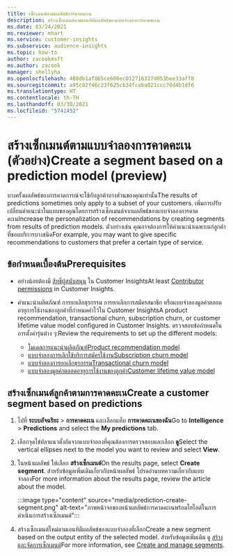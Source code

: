 ```yaml
---
title: เซ็กเมนต์ตามผลลัพธ์การคาดคะเน
description: สร้างเซ็กเมนต์ตามเอนทิตีผลลัพธ์ของแบบจำลองการคาดคะเน
ms.date: 03/24/2021
ms.reviewer: mhart
ms.service: customer-insights
ms.subservice: audience-insights
ms.topic: how-to
author: zacookmsft
ms.author: zacook
manager: shellyha
ms.openlocfilehash: 488db1af865ce600ec012716327d053bee33aff8
ms.sourcegitcommit: a95c82f46c23f625cb34fceba021ccc70d4b1df6
ms.translationtype: HT
ms.contentlocale: th-TH
ms.lasthandoff: 03/30/2021
ms.locfileid: "5741452"
---
```

# <a name="create-a-segment-based-on-a-prediction-model-preview"></a><span data-ttu-id="f1b56-103">สร้างเซ็กเมนต์ตามแบบจำลองการคาดคะเน (ตัวอย่าง)</span><span class="sxs-lookup"><span data-stu-id="f1b56-103">Create a segment based on a prediction model (preview)</span></span>

<span data-ttu-id="f1b56-104">บางครั้งผลลัพธ์ของการคาดการณ์จะใช้กับลูกค้าบางส่วนของคุณเท่านั้น</span><span class="sxs-lookup"><span data-stu-id="f1b56-104">The results of predictions sometimes only apply to a subset of your customers.</span></span> <span data-ttu-id="f1b56-105">เพิ่มการปรับเปลี่ยนคำแนะนำในแบบของคุณโดยการสร้างเซ็กเมนต์จากผลลัพธ์ของแบบจำลองการคาดคะเน</span><span class="sxs-lookup"><span data-stu-id="f1b56-105">Increase the personalization of recommendations by creating segments from results of prediction models.</span></span> <span data-ttu-id="f1b56-106">ตัวอย่างเช่น คุณอาจต้องการให้คำแนะนำเฉพาะแก่ลูกค้าที่ชอบบริการบางชนิด</span><span class="sxs-lookup"><span data-stu-id="f1b56-106">For example, you may want to give specific recommendations to customers that prefer a certain type of service.</span></span> 

## <a name="prerequisites"></a><span data-ttu-id="f1b56-107">ข้อกำหนดเบื้องต้น</span><span class="sxs-lookup"><span data-stu-id="f1b56-107">Prerequisites</span></span>

- <span data-ttu-id="f1b56-108">อย่างน้อยต้องมี [สิทธิ์ผู้สนับสนุน](permissions.md) ใน Customer Insights</span><span class="sxs-lookup"><span data-stu-id="f1b56-108">At least [Contributor permissions](permissions.md) in Customer Insights.</span></span>

- <span data-ttu-id="f1b56-109">คำแนะนำผลิตภัณฑ์ การยกเลิกธุรกรรม การยกเลิกการสมัครสมาชิก หรือแบบจำลองมูลค่าตลอดอายุการใช้งานของลูกค้าที่กำหนดค่าไว้ใน Customer Insights</span><span class="sxs-lookup"><span data-stu-id="f1b56-109">A product recommendation, transactional churn, subscription churn, or customer lifetime value model configured in Customer Insights.</span></span> <span data-ttu-id="f1b56-110">ตรวจสอบข้อกำหนดในการตั้งค่ารุ่นต่าง ๆ:</span><span class="sxs-lookup"><span data-stu-id="f1b56-110">Review the requirements to set up the different models:</span></span>

  - [<span data-ttu-id="f1b56-111">โมเดลการแนะนําผลิตภัณฑ์</span><span class="sxs-lookup"><span data-stu-id="f1b56-111">Product recommendation model</span></span>](predict-product-recommendation.md)
  - [<span data-ttu-id="f1b56-112">แบบจำลองการเลิกใช้บริการสมัครใช้งาน</span><span class="sxs-lookup"><span data-stu-id="f1b56-112">Subscription churn model</span></span>](predict-subscription-churn.md)
  - [<span data-ttu-id="f1b56-113">แบบจำลองการยกเลิกธุรกรรม</span><span class="sxs-lookup"><span data-stu-id="f1b56-113">Transactional churn model</span></span>](predict-transactional-churn.md)
  - [<span data-ttu-id="f1b56-114">แบบจำลองมูลค่าตลอดอายุการใช้งานของลูกค้า</span><span class="sxs-lookup"><span data-stu-id="f1b56-114">Customer lifetime value model</span></span>](predict-customer-lifetime-value.md)

## <a name="create-a-customer-segment-based-on-predictions"></a><span data-ttu-id="f1b56-115">สร้างเซ็กเมนต์ลูกค้าตามการคาดคะเน</span><span class="sxs-lookup"><span data-stu-id="f1b56-115">Create a customer segment based on predictions</span></span>

1. <span data-ttu-id="f1b56-116">ไปที่ **ระบบอัจฉริยะ** > **การคาดคะเน** และเลือกแท็บ **การคาดคะเนของฉัน**</span><span class="sxs-lookup"><span data-stu-id="f1b56-116">Go to **Intelligence** > **Predictions** and select the **My predictions** tab.</span></span>

1. <span data-ttu-id="f1b56-117">เลือกจุดไข่ปลาแนวตั้งถัดจากแบบจำลองที่คุณต้องการตรวจสอบและเลือก **ดู**</span><span class="sxs-lookup"><span data-stu-id="f1b56-117">Select the vertical ellipses next to the model you want to review and select **View**.</span></span>

1. <span data-ttu-id="f1b56-118">ในหน้าผลลัพธ์ ให้เลือก **สร้างเซ็กเมนต์**</span><span class="sxs-lookup"><span data-stu-id="f1b56-118">On the results page, select **Create segment**.</span></span> <span data-ttu-id="f1b56-119">สำหรับข้อมูลเพิ่มเติมเกี่ยวกับหน้าผลลัพธ์ โปรดอ่านบทความเกี่ยวกับแบบจำลอง</span><span class="sxs-lookup"><span data-stu-id="f1b56-119">For more information about the results page, review the article about the model.</span></span>

   :::image type="content" source="media/prediction-create-segment.png" alt-text="ภาพหน้าจอของหน้าผลลัพธ์การคาดคะเนพร้อมไฮไลต์ในการดำเนินการสร้างเซ็กเมนต์":::

1. <span data-ttu-id="f1b56-121">สร้างเซ็กเมนต์ใหม่ตามเอนทิตีผลลัพธ์ของแบบจำลองที่เลือก</span><span class="sxs-lookup"><span data-stu-id="f1b56-121">Create a new segment based on the output entity of the selected model.</span></span> <span data-ttu-id="f1b56-122">สำหรับข้อมูลเพิ่มเติม ดู [สร้างและจัดการเซ็กเมนต์](segments.md)</span><span class="sxs-lookup"><span data-stu-id="f1b56-122">For more information, see [Create and manage segments](segments.md).</span></span>